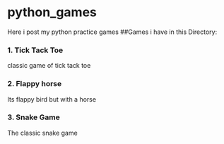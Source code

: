 # python_games
Here i post my python practice games 
##Games i have in this Directory:
### 1. Tick Tack Toe
classic game of tick tack toe
### 2. Flappy horse
Its flappy bird but with a horse
### 3. Snake Game
The classic snake game
